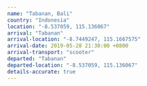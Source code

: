 ```yaml
---
name: "Tabanan, Bali"
country: "Indonesia"
location: "-8.537059, 115.136067"
arrival: "Tabanan"
arrival-location: "-8.7449247, 115.1667575"
arrival-date: 2019-05-28 21:30:00 +0800
arrival-transport: "scooter"
departed: "Tabanan"
departed-location: "-8.537059, 115.136067"
details-accurate: true
---
```

